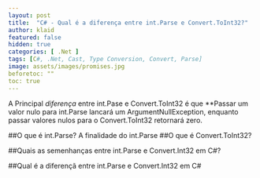 ```yaml
---
layout: post
title:  "C# - Qual é a diferença entre int.Parse e Convert.ToInt32?"
author: klaid
featured: false
hidden: true
categories: [ .Net ]
tags: [C#, .Net, Cast, Type Conversion, Convert, Parse] 
image: assets/images/promises.jpg
beforetoc: "" 
toc: true
---
```

A Principal *diferença* entre int.Pase e Convert.ToInt32 é que **Passar um valor nulo para int.Parse lancará um ArgumentNullException, enquanto passar valores nulos para o Convert.ToInt32 retornará zero.

##O que é int.Parse?
A finalidade do int.Parse 
##O que é Convert.ToInt32?

##Quais as semenhanças entre int.Parse e Convert.Int32 em C#?

##Qual é a diferençã entre int.Parse e Convert.Int32 em C#